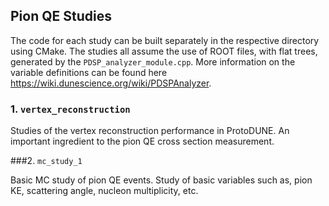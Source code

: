 ## Pion QE Studies

The code for each study can be built separately in the respective directory using CMake. The studies all assume the use of
ROOT files, with flat trees, generated by the `PDSP_analyzer_module.cpp`. More information on the variable definitions
can be found here https://wiki.dunescience.org/wiki/PDSPAnalyzer. 

### 1. `vertex_reconstruction`

Studies of the vertex reconstruction performance in ProtoDUNE. An important ingredient to the pion QE cross section measurement.

###2. `mc_study_1`  

Basic MC study of pion QE events. Study of basic variables such as, pion KE, scattering angle, nucleon multiplicity, etc.